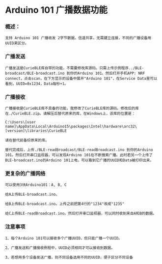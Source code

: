 # Arduino 101 广播数据功能

### 概述：
    支持 Arduino 101 广播收发 2字节数据，信道共享，无需建立连接，不同的广播设备用UUID来区分。

    
### 广播发送
    广播发送是CurieBLE库自带的功能，不需要修改库源码。只需上传示例程序../BLE-broadcast/BLE-broadcast.ino 到你的Arduino 101。然后打开手机APP: NRF connect，点击scan，在下方显示的设备中展开"Arduino 101"，在Service Data里可以看到，UUID=0x1234，Data每秒+1。


### 广播接收
    广播接收是CurieBLE库不具备的功能，我修改了CurieBLE库的源码。修改后的库在./CurieBLE.zip。请解压后替代原来的库，在Windows上，该库的位置是：

    C:\Users\[user name]\AppData\Local\Arduino15\packages\Intel\hardware\arc32\[version]\libraries\CurieBLE

    请在替代前备份原来的库。

    替代完成后，上传./BLE-readBroadcast/BLE-readBroadcast.ino 到你的Arduino 101。然后打开串口监视器，可以发现Arduino 101在不断搜索广播。此时若另一个上传了BLE-broadcast.ino的Arduino 101上电，可以看到它广播的UUID和Data被打印出来。

### 更复杂的广播网络

    可以使用3块Arduino101：A, B, C

    给A上传BLE-broadcast.ino。

    给B上传BLE-broadcast.ino。上传之前把第4行的"1234"改成"1235"

    给C上传BLE-readBroadcast.ino。然后打开串口监视器，可以同时收到来自A和B的数据。


### 注意事项
    1、每个Arduino 101可以接收多个广播UUID，但只能广播一个UUID。

    2、广播发送和广播接收例程中，UUID必须相同才可以接收到数据。

    3、若想用多个设备发送广播，则不同设备选用不同的UUID，便于区分不同设备